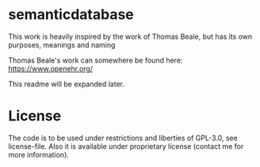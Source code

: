 # semanticdatabase

This work is heavily inspired by the work of Thomas Beale, but has its own purposes, meanings and naming

Thomas Beale's work can somewhere be found here:
https://www.openehr.org/

This readme will be expanded later.

# License
The code is to be used under restrictions and liberties of GPL-3.0, see license-file.
Also it is available under proprietary license (contact me for more information).
